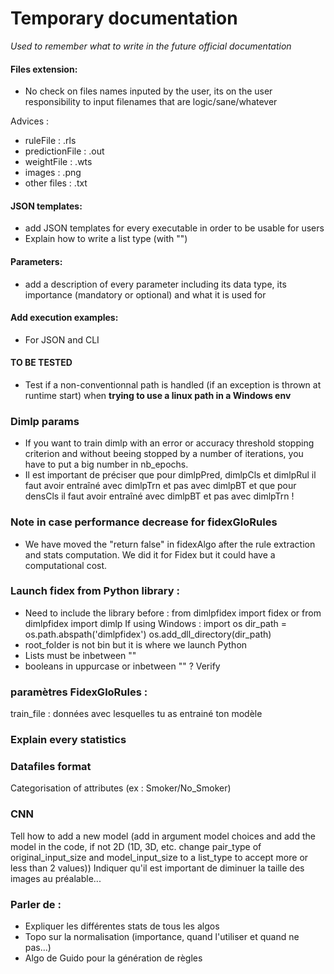 # Temporary documentation
*Used to remember what to write in the future official documentation*

#### Files extension:
- No check on files names inputed by the user, its on the user responsibility to input filenames that are logic/sane/whatever

Advices :
- ruleFile : .rls
- predictionFile : .out
- weightFile : .wts
- images : .png
- other files : .txt

#### JSON templates:
- add JSON templates for every executable in order to be usable for users
- Explain how to write a list type (with "")

#### Parameters:
- add a description of every parameter including its data type, its importance (mandatory or optional) and what it is used for

#### Add execution examples:
- For JSON and CLI

#### TO BE TESTED
- Test if a non-conventionnal path is handled (if an exception is thrown at runtime start) when **trying to use a linux path in a Windows env**

### Dimlp params
- If you want to train dimlp with an error or accuracy threshold stopping criterion and without beeing stopped by a number of iterations, you have to put a big number in nb_epochs.
- Il est important de préciser que pour dimlpPred, dimlpCls et dimlpRul il faut avoir entraîné avec dimlpTrn et pas avec dimlpBT et que pour densCls il faut avoir entraîné avec dimlpBT et pas avec dimlpTrn !


### Note in case performance decrease for fidexGloRules
- We have moved  the "return false" in fidexAlgo after the rule extraction and stats computation. We did it for Fidex but it could have a computational cost.

### Launch fidex from Python library :
- Need to include the library before :
from dimlpfidex import fidex or from dimlpfidex import dimlp
If using Windows :
import os
dir_path = os.path.abspath('dimlpfidex')
os.add_dll_directory(dir_path)
- root_folder is not bin but it is where we launch Python
- Lists must be inbetween ""
- booleans in uppurcase or inbetween "" ? Verify

### paramètres FidexGloRules :
train_file : données avec lesquelles tu as entrainé ton modèle

### Explain every statistics

### Datafiles format
Categorisation of attributes (ex : Smoker/No_Smoker)

### CNN
Tell how to add a new model (add in argument model choices and add the model in the code, if not 2D (1D, 3D, etc. change pair_type of original_input_size and model_input_size to a list_type to accept more or less than 2 values))
Indiquer qu'il est important de diminuer la taille des images au préalable...

### Parler de :
- Expliquer les différentes stats de tous les algos
- Topo sur la normalisation (importance, quand l'utiliser et quand ne pas...)
- Algo de Guido pour la génération de règles
